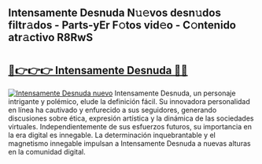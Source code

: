 ## Intensamente Desnuda N𝚞𝚎vos desn𝚞dos filtr𝚊dos - Parts-yEr F𝚘tos vid𝚎o - C𝚘ntenido atr𝚊ctivo R8RwS

# <h2><a href="http://mb3kxn.tromn.icu/?c=Intensamente+Desnuda">🔗👉👉👉 Intensamente Desnuda 🔗🔗</a></h2>

[![Intensamente Desnuda nuevo](https://i.imgur.com/pEAQMta.gif)](http://mb3kxn.tromn.icu/?c=Intensamente+Desnuda)
Intensamente Desnuda, un personaje intrigante y polémico, elude la definición fácil. Su innovadora personalidad en línea ha cautivado y enfurecido a sus seguidores, generando discusiones sobre ética, expresión artística y la dinámica de las sociedades virtuales. Independientemente de sus esfuerzos futuros, su importancia en la era digital es innegable. La determinación inquebrantable y el magnetismo innegable impulsan a Intensamente Desnuda a nuevas alturas en la comunidad digital.

